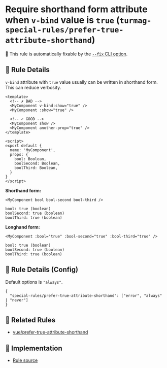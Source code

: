 # Require shorthand form attribute when `v-bind` value is `true` (`turmag-special-rules/prefer-true-attribute-shorthand`)

🔧 This rule is automatically fixable by the [`--fix` CLI option](https://eslint.org/docs/latest/user-guide/command-line-interface#--fix).

<!-- end auto-generated rule header -->

## 📖 Rule Details

`v-bind` attribute with `true` value usually can be written in shorthand form. This can reduce verbosity.


```vue
<template>
  <!-- ✗ BAD -->
  <MyComponent v-bind:show="true" />
  <MyComponent :show="true" />

  <!-- ✓ GOOD -->
  <MyComponent show />
  <MyComponent another-prop="true" />
</template>
```

```vue
<script>
export default {
  name: 'MyComponent',
  props: {
    bool: Boolean,
    boolSecond: Boolean,
    boolThird: Boolean,
  }
}
</script>
```

**Shorthand form:**

```vue
<MyComponent bool bool-second bool-third />
```

```vue
bool: true (boolean)
boolSecond: true (boolean)
boolThird: true (boolean)
```

**Longhand  form:**

```vue
<MyComponent :bool="true" :bool-second="true" :bool-third="true" />
```

```vue
bool: true (boolean)
boolSecond: true (boolean)
boolThird: true (boolean)
```

## 🔧 Rule Details (Config)
Default options is `"always"`.

```vue
{
  "special-rules/prefer-true-attribute-shorthand": ["error", "always" | "never"]
}
```

## 👫 Related Rules
* [vue/prefer-true-attribute-shorthand](https://eslint.vuejs.org/rules/prefer-true-attribute-shorthand)

## 🔎 Implementation

- [Rule source](../../lib/rules/prefer-true-attribute-shorthand.js)